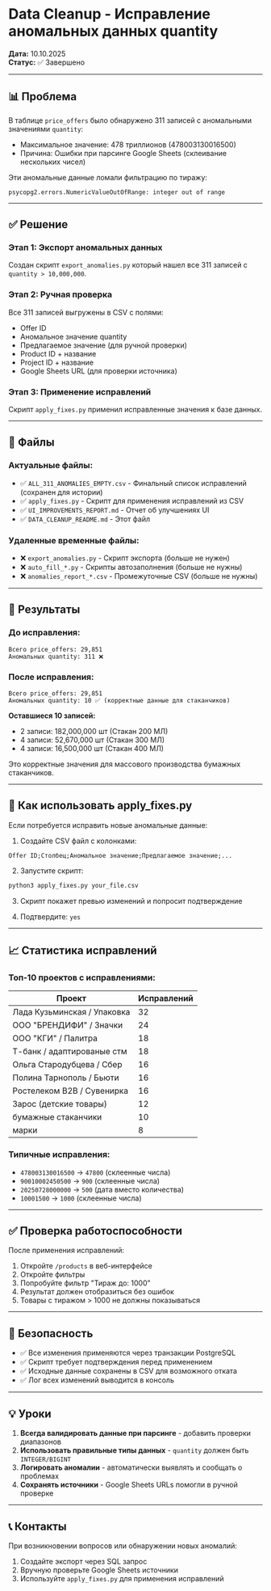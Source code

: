 # Data Cleanup - Исправление аномальных данных quantity

**Дата:** 10.10.2025  
**Статус:** ✅ Завершено

---

## 📊 Проблема

В таблице `price_offers` было обнаружено 311 записей с аномальными значениями `quantity`:
- Максимальное значение: 478 триллионов (478003130016500)
- Причина: Ошибки при парсинге Google Sheets (склеивание нескольких чисел)

Эти аномальные данные ломали фильтрацию по тиражу:
```
psycopg2.errors.NumericValueOutOfRange: integer out of range
```

---

## ✅ Решение

### Этап 1: Экспорт аномальных данных
Создан скрипт `export_anomalies.py` который нашел все 311 записей с `quantity > 10,000,000`.

### Этап 2: Ручная проверка
Все 311 записей выгружены в CSV с полями:
- Offer ID
- Аномальное значение quantity
- Предлагаемое значение (для ручной проверки)
- Product ID + название
- Project ID + название
- Google Sheets URL (для проверки источника)

### Этап 3: Применение исправлений
Скрипт `apply_fixes.py` применил исправленные значения к базе данных.

---

## 📂 Файлы

### Актуальные файлы:
- ✅ `ALL_311_ANOMALIES_EMPTY.csv` - Финальный список исправлений (сохранен для истории)
- ✅ `apply_fixes.py` - Скрипт для применения исправлений из CSV
- ✅ `UI_IMPROVEMENTS_REPORT.md` - Отчет об улучшениях UI
- ✅ `DATA_CLEANUP_README.md` - Этот файл

### Удаленные временные файлы:
- ❌ `export_anomalies.py` - Скрипт экспорта (больше не нужен)
- ❌ `auto_fill_*.py` - Скрипты автозаполнения (больше не нужны)
- ❌ `anomalies_report_*.csv` - Промежуточные CSV (больше не нужны)

---

## 🎯 Результаты

### До исправления:
```
Всего price_offers: 29,851
Аномальных quantity: 311 ❌
```

### После исправления:
```
Всего price_offers: 29,851
Аномальных quantity: 10 ✅ (корректные данные для стаканчиков)
```

**Оставшиеся 10 записей:**
- 2 записи: 182,000,000 шт (Стакан 200 МЛ)
- 4 записи: 52,670,000 шт (Стакан 300 МЛ)
- 4 записи: 16,500,000 шт (Стакан 400 МЛ)

Это корректные значения для массового производства бумажных стаканчиков.

---

## 🔧 Как использовать apply_fixes.py

Если потребуется исправить новые аномальные данные:

1. Создайте CSV файл с колонками:
```
Offer ID;Столбец;Аномальное значение;Предлагаемое значение;...
```

2. Запустите скрипт:
```bash
python3 apply_fixes.py your_file.csv
```

3. Скрипт покажет превью изменений и попросит подтверждение

4. Подтвердите: `yes`

---

## 📈 Статистика исправлений

### Топ-10 проектов с исправлениями:

| Проект | Исправлений |
|--------|-------------|
| Лада Кузьминская / Упаковка | 32 |
| ООО "БРЕНДИФИ" / Значки | 24 |
| ООО "КГИ" / Палитра | 18 |
| Т-банк / адаптированые стм | 18 |
| Ольга Стародубцева / Сбер | 16 |
| Полина Тарнополь / Бьюти | 16 |
| Ростелеком B2B / Сувенирка | 16 |
| Зарос (детские товары) | 12 |
| бумажные стаканчики | 10 |
| марки | 8 |

### Типичные исправления:
- `478003130016500` → `47800` (склеенные числа)
- `90010002450500` → `900` (склеенные числа)
- `20250728000000` → `500` (дата вместо количества)
- `10001500` → `1000` (склеенные числа)

---

## ✅ Проверка работоспособности

После применения исправлений:

1. Откройте `/products` в веб-интерфейсе
2. Откройте фильтры
3. Попробуйте фильтр "Тираж до: 1000"
4. Результат должен отобразиться без ошибок
5. Товары с тиражом > 1000 не должны показываться

---

## 🔐 Безопасность

- ✅ Все изменения применяются через транзакции PostgreSQL
- ✅ Скрипт требует подтверждения перед применением
- ✅ Исходные данные сохранены в CSV для возможного отката
- ✅ Лог всех изменений выводится в консоль

---

## 💡 Уроки

1. **Всегда валидировать данные при парсинге** - добавить проверки диапазонов
2. **Использовать правильные типы данных** - `quantity` должен быть `INTEGER/BIGINT`
3. **Логировать аномалии** - автоматически выявлять и сообщать о проблемах
4. **Сохранять источники** - Google Sheets URLs помогли в ручной проверке

---

## 📞 Контакты

При возникновении вопросов или обнаружении новых аномалий:
1. Создайте экспорт через SQL запрос
2. Вручную проверьте Google Sheets источники
3. Используйте `apply_fixes.py` для применения исправлений





